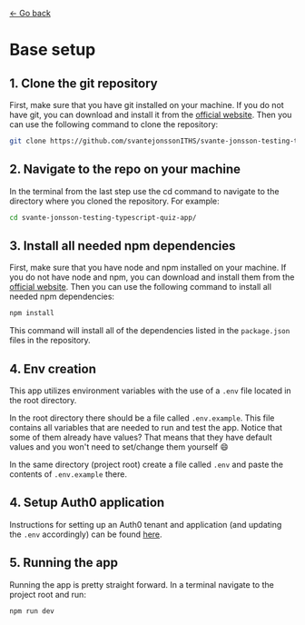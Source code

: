[← Go back](../README.md)

# Base setup

## 1. Clone the git repository

First, make sure that you have git installed on your machine. If you do not have git, you can download and install it from the [official website](https://git-scm.com/). Then you can use the following command to clone the repository:

```sh
git clone https://github.com/svantejonssonITHS/svante-jonsson-testing-typescript-quiz-app.git
```

## 2. Navigate to the repo on your machine

In the terminal from the last step use the cd command to navigate to the directory where you cloned the repository. For example:

```sh
cd svante-jonsson-testing-typescript-quiz-app/
```

## 3. Install all needed npm dependencies

First, make sure that you have node and npm installed on your machine. If you do not have node and npm, you can download and install them from the [official website](https://nodejs.org/). Then you can use the following command to install all needed npm dependencies:

```sh
npm install
```

This command will install all of the dependencies listed in the `package.json` files in the repository.

## 4. Env creation

This app utilizes environment variables with the use of a `.env` file located in the root directory.

In the root directory there should be a file called `.env.example`. This file contains all variables that are needed to run and test the app. Notice that some of them already have values? That means that they have default values and you won't need to set/change them  yourself 😄

In the same directory (project root) create a file called `.env` and paste the contents of `.env.example` there.

## 4. Setup Auth0 application

Instructions for setting up an Auth0 tenant and application (and updating the `.env` accordingly) can be found [here](./AUTH0.md).

## 5. Running the app

Running the app is pretty straight forward. In a terminal navigate to the project root and run:

```sh
npm run dev
```
